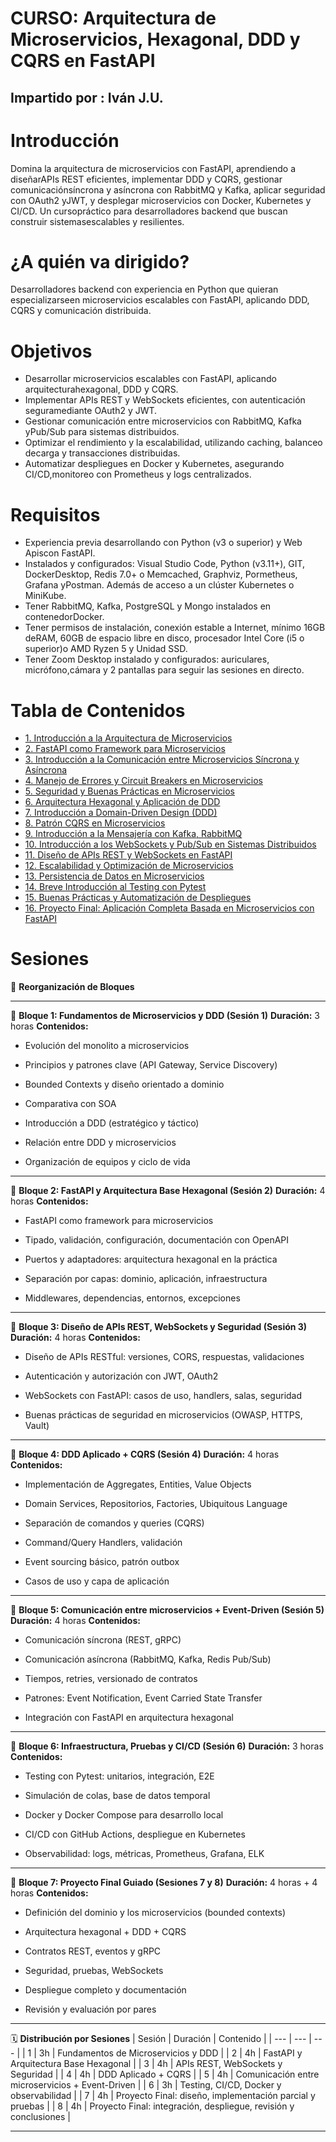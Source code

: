 # CURSO: Arquitectura de Microservicios, Hexagonal, DDD y CQRS en FastAPI  

## Impartido por : Iván J.U.

# Introducción

Domina la arquitectura de microservicios con FastAPI, aprendiendo a diseñarAPIs REST eficientes, implementar DDD y CQRS, gestionar comunicaciónsíncrona y asíncrona con RabbitMQ y Kafka, aplicar seguridad con OAuth2 yJWT, y desplegar microservicios con Docker, Kubernetes y CI/CD. Un cursopráctico para desarrolladores backend que buscan construir sistemasescalables y resilientes.

# ¿A quién va dirigido?

Desarrolladores backend con experiencia en Python que quieran especializarseen microservicios escalables con FastAPI, aplicando DDD, CQRS y comunicación distribuida.

# Objetivos

- Desarrollar microservicios escalables con FastAPI, aplicando arquitecturahexagonal, DDD y CQRS.
- Implementar APIs REST y WebSockets eficientes, con autenticación seguramediante OAuth2 y JWT.
- Gestionar comunicación entre microservicios con RabbitMQ, Kafka yPub/Sub para sistemas distribuidos.
- Optimizar el rendimiento y la escalabilidad, utilizando caching, balanceo decarga y transacciones distribuidas.
- Automatizar despliegues en Docker y Kubernetes, asegurando CI/CD,monitoreo con Prometheus y logs centralizados.

# Requisitos

- Experiencia previa desarrollando con Python (v3 o superior) y Web Apiscon FastAPI.
- Instalados y configurados: Visual Studio Code, Python (v3.11+), GIT, DockerDesktop, Redis 7.0+ o Memcached, Graphviz, Pormetheus, Grafana yPostman. Además de acceso a un clúster Kubernetes o MiniKube.
- Tener RabbitMQ, Kafka, PostgreSQL y Mongo instalados en contenedorDocker.
- Tener permisos de instalación, conexión estable a Internet, mínimo 16GB deRAM, 60GB de espacio libre en disco, procesador Intel Core (i5 o superior)o AMD Ryzen 5 y Unidad SSD.
- Tener Zoom Desktop instalado y configurados: auriculares, micrófono,cámara y 2 pantallas para seguir las sesiones en directo.

# Tabla de Contenidos

- [1. Introducción a la Arquitectura de Microservicios](./T1/Tema1.md)
- [2. FastAPI como Framework para Microservicios](./T2/Tema2.md)
- [3. Introducción a la Comunicación entre Microservicios Síncrona y Asíncrona](./T3/Tema3.md)
- [4. Manejo de Errores y Circuit Breakers en Microservicios](./T4/Tema4.md)
- [5. Seguridad y Buenas Prácticas en Microservicios](./T5/Tema5.md)
- [6. Arquitectura Hexagonal y Aplicación de DDD](./T6/Tema6.md)
- [7. Introducción a Domain-Driven Design (DDD)](./T7/Tema7.md)
- [8. Patrón CQRS en Microservicios](./T8/Tema8.md)
- [9. Introducción a la Mensajería con Kafka, RabbitMQ](./T9/Tema9.md)
- [10. Introducción a los WebSockets y Pub/Sub en Sistemas Distribuidos](./T10/Tema10.md)
- [11. Diseño de APIs REST y WebSockets en FastAPI](./T11/Tema11.md)
- [12. Escalabilidad y Optimización de Microservicios](./T12/Tema12.md)
- [13. Persistencia de Datos en Microservicios](./T13/Tema13.md)
- [14. Breve Introducción al Testing con Pytest](./T14/Tema14.md)
- [15. Buenas Prácticas y Automatización de Despliegues](./T15/Tema15.md)
- [16. Proyecto Final: Aplicación Completa Basada en Microservicios con FastAPI](./T16/Tema16.md)

# Sesiones

🔧 **Reorganización de Bloques**


---


🔹 **Bloque 1: Fundamentos de Microservicios y DDD (Sesión 1)** 
**Duración:**  3 horas
**Contenidos:** 
 
- Evolución del monolito a microservicios
 
- Principios y patrones clave (API Gateway, Service Discovery)
 
- Bounded Contexts y diseño orientado a dominio
 
- Comparativa con SOA
 
- Introducción a DDD (estratégico y táctico)
 
- Relación entre DDD y microservicios
 
- Organización de equipos y ciclo de vida



---


🔹 **Bloque 2: FastAPI y Arquitectura Base Hexagonal (Sesión 2)** 
**Duración:**  4 horas
**Contenidos:** 
 
- FastAPI como framework para microservicios
 
- Tipado, validación, configuración, documentación con OpenAPI
 
- Puertos y adaptadores: arquitectura hexagonal en la práctica
 
- Separación por capas: dominio, aplicación, infraestructura
 
- Middlewares, dependencias, entornos, excepciones



---


🔹 **Bloque 3: Diseño de APIs REST, WebSockets y Seguridad (Sesión 3)** 
**Duración:**  4 horas
**Contenidos:** 
 
- Diseño de APIs RESTful: versiones, CORS, respuestas, validaciones
 
- Autenticación y autorización con JWT, OAuth2
 
- WebSockets con FastAPI: casos de uso, handlers, salas, seguridad
 
- Buenas prácticas de seguridad en microservicios (OWASP, HTTPS, Vault)



---


🔹 **Bloque 4: DDD Aplicado + CQRS (Sesión 4)** 
**Duración:**  4 horas
**Contenidos:** 
 
- Implementación de Aggregates, Entities, Value Objects
 
- Domain Services, Repositorios, Factories, Ubiquitous Language
 
- Separación de comandos y queries (CQRS)
 
- Command/Query Handlers, validación
 
- Event sourcing básico, patrón outbox
 
- Casos de uso y capa de aplicación



---


🔹 **Bloque 5: Comunicación entre microservicios + Event-Driven (Sesión 5)** 
**Duración:**  4 horas
**Contenidos:** 
 
- Comunicación síncrona (REST, gRPC)
 
- Comunicación asíncrona (RabbitMQ, Kafka, Redis Pub/Sub)
 
- Tiempos, retries, versionado de contratos
 
- Patrones: Event Notification, Event Carried State Transfer
 
- Integración con FastAPI en arquitectura hexagonal



---


🔹 **Bloque 6: Infraestructura, Pruebas y CI/CD (Sesión 6)** 
**Duración:**  3 horas
**Contenidos:** 
 
- Testing con Pytest: unitarios, integración, E2E
 
- Simulación de colas, base de datos temporal
 
- Docker y Docker Compose para desarrollo local
 
- CI/CD con GitHub Actions, despliegue en Kubernetes
 
- Observabilidad: logs, métricas, Prometheus, Grafana, ELK



---


🔹 **Bloque 7: Proyecto Final Guiado (Sesiones 7 y 8)** 
**Duración:**  4 horas + 4 horas
**Contenidos:** 
 
- Definición del dominio y los microservicios (bounded contexts)
 
- Arquitectura hexagonal + DDD + CQRS
 
- Contratos REST, eventos y gRPC
 
- Seguridad, pruebas, WebSockets
 
- Despliegue completo y documentación
 
- Revisión y evaluación por pares



---


🗓 **Distribución por Sesiones** 
| Sesión | Duración | Contenido | 
| --- | --- | --- | 
| 1 | 3h | Fundamentos de Microservicios y DDD | 
| 2 | 4h | FastAPI y Arquitectura Base Hexagonal | 
| 3 | 4h | APIs REST, WebSockets y Seguridad | 
| 4 | 4h | DDD Aplicado + CQRS | 
| 5 | 4h | Comunicación entre microservicios + Event-Driven | 
| 6 | 3h | Testing, CI/CD, Docker y observabilidad | 
| 7 | 4h | Proyecto Final: diseño, implementación parcial y pruebas | 
| 8 | 4h | Proyecto Final: integración, despliegue, revisión y conclusiones | 



---